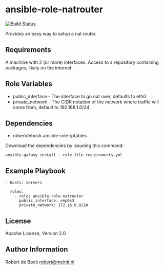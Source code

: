 ansible-role-natrouter
=========

[![Build Status](https://travis-ci.org/robertdebock/ansible-role-natrouter.svg?branch=master)](https://travis-ci.org/robertdebock/ansible-role-natrouter)

Provides an easy way to setup a nat router.

Requirements
------------

A machine with 2 (or more) interfaces.
Access to a repository containing packages, likely on the internet.

Role Variables
--------------

- public_interface - The interface to go out over, defaults to eth0
- private_network - The CIDR notation of the network where traffic will come from, default to 192.168.1.0/24

Dependencies
------------

- robertdebock.ansible-role-iptables

Download the dependencies by issueing this command:
```
ansible-galaxy install --role-file requirements.yml
```

Example Playbook
----------------

```
- hosts: servers

  roles:
    - role: ansible-role-natrouter
      public_interface: enp0s3
      private_network: 172.16.0.0/24
```

License
-------

Apache License, Version 2.0

Author Information
------------------

Robert de Bock <robert@meinit.nl>
